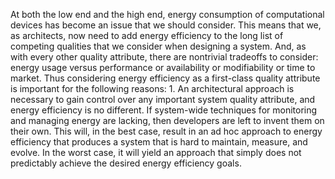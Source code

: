 At both the low end and the high end, energy consumption of computational devices has become an issue that we should consider. This means that we, as architects, now need to add energy efficiency to the long list of competing qualities that we consider when designing a system. And, as with every other quality attribute, there are nontrivial tradeoffs to consider: energy usage versus performance or availability or modifiability or time to market. Thus considering energy efficiency as a first-class quality attribute is important for the following reasons: 1.  An architectural approach is necessary to gain control over any important system quality attribute, and energy efficiency is no different. If system-wide techniques for monitoring and managing energy are lacking, then developers are left to invent them on their own. This will, in the best case, result in an ad hoc approach to energy efficiency that produces a system that is hard to maintain, measure, and evolve. In the worst case, it will yield an approach that simply does not predictably achieve the desired energy efficiency goals.